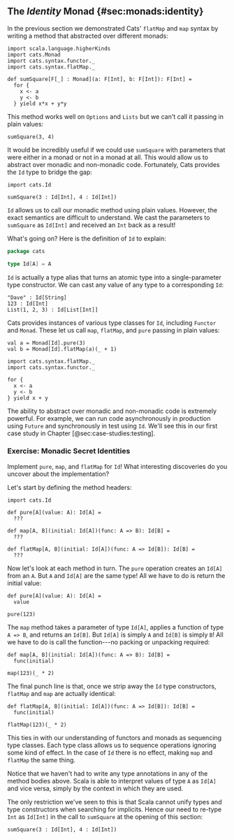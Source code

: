 ## The *Identity* Monad {#sec:monads:identity}

In the previous section we demonstrated Cats' `flatMap` and `map` syntax
by writing a method that abstracted over different monads:

```tut:book:silent
import scala.language.higherKinds
import cats.Monad
import cats.syntax.functor._
import cats.syntax.flatMap._

def sumSquare[F[_] : Monad](a: F[Int], b: F[Int]): F[Int] =
  for {
    x <- a
    y <- b
  } yield x*x + y*y
```

This method works well on `Options` and `Lists`
but we can't call it passing in plain values:

```tut:book:fail
sumSquare(3, 4)
```

It would be incredibly useful if we could use `sumSquare`
with parameters that were either in a monad or not in a monad at all.
This would allow us to abstract over monadic and non-monadic code.
Fortunately, Cats provides the `Id` type to bridge the gap:

```tut:book:silent
import cats.Id
```

```tut:book
sumSquare(3 : Id[Int], 4 : Id[Int])
```

`Id` allows us to call our monadic method using plain values.
However, the exact semantics are difficult to understand.
We cast the parameters to `sumSquare` as `Id[Int]`
and received an `Int` back as a result!

What's going on? Here is the definition of `Id` to explain:

```scala
package cats

type Id[A] = A
```

`Id` is actually a type alias
that turns an atomic type into a single-parameter type constructor.
We can cast any value of any type to a corresponding `Id`:

```tut:book
"Dave" : Id[String]
123 : Id[Int]
List(1, 2, 3) : Id[List[Int]]
```

Cats provides instances of various type classes for `Id`,
including `Functor` and `Monad`.
These let us call `map`, `flatMap`, and `pure`
passing in plain values:

```tut:book
val a = Monad[Id].pure(3)
val b = Monad[Id].flatMap(a)(_ + 1)
```

```tut:book:silent
import cats.syntax.flatMap._
import cats.syntax.functor._
```

```tut:book
for {
  x <- a
  y <- b
} yield x + y
```

The ability to abstract over monadic and non-monadic code
is extremely powerful.
For example,
we can run code asynchronously in production using `Future`
and synchronously in test using `Id`.
We'll see this in our first case study
in Chapter [@sec:case-studies:testing].

### Exercise: Monadic Secret Identities

Implement `pure`, `map`, and `flatMap` for `Id`!
What interesting discoveries do you uncover about the implementation?

<div class="solution">
Let's start by defining the method headers:

```tut:book:silent
import cats.Id

def pure[A](value: A): Id[A] =
  ???

def map[A, B](initial: Id[A])(func: A => B): Id[B] =
  ???

def flatMap[A, B](initial: Id[A])(func: A => Id[B]): Id[B] =
  ???
```

Now let's look at each method in turn.
The `pure` operation creates an `Id[A]` from an `A`.
But `A` and `Id[A]` are the same type!
All we have to do is return the initial value:

```tut:book:silent
def pure[A](value: A): Id[A] =
  value
```

```tut:book
pure(123)
```

The `map` method takes a parameter of type `Id[A]`,
applies a function of type `A => B`, and returns an `Id[B]`.
But `Id[A]` is simply `A` and `Id[B]` is simply `B`!
All we have to do is call the function---no packing or unpacking required:

```tut:book:silent
def map[A, B](initial: Id[A])(func: A => B): Id[B] =
  func(initial)
```

```tut:book
map(123)(_ * 2)
```

The final punch line is that,
once we strip away the `Id` type constructors,
`flatMap` and `map` are actually identical:

```tut:book
def flatMap[A, B](initial: Id[A])(func: A => Id[B]): Id[B] =
  func(initial)
```

```tut:book
flatMap(123)(_ * 2)
```

This ties in with our understanding of functors and monads
as sequencing type classes.
Each type class allows us to sequence operations
ignoring some kind of effect.
In the case of `Id` there is no effect,
making `map` and `flatMap` the same thing.

Notice that we haven't had to write any type annotations
in any of the method bodies above.
Scala is able to interpret values of type `A` as `Id[A]` and vice versa,
simply by the context in which they are used.

The only restriction we've seen to this is that Scala cannot unify
types and type constructors when searching for implicits.
Hence our need to re-type `Int` as `Id[Int]`
in the call to `sumSquare` at the opening of this section:

```tut:book:silent
sumSquare(3 : Id[Int], 4 : Id[Int])
```
</div>
